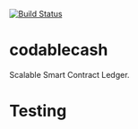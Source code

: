 [![Build Status](https://travis-ci.org/alinous-core/codablecash.svg?branch=master)](https://travis-ci.org/alinous-core/codablecash)

# codablecash
Scalable Smart Contract Ledger.


# Testing
